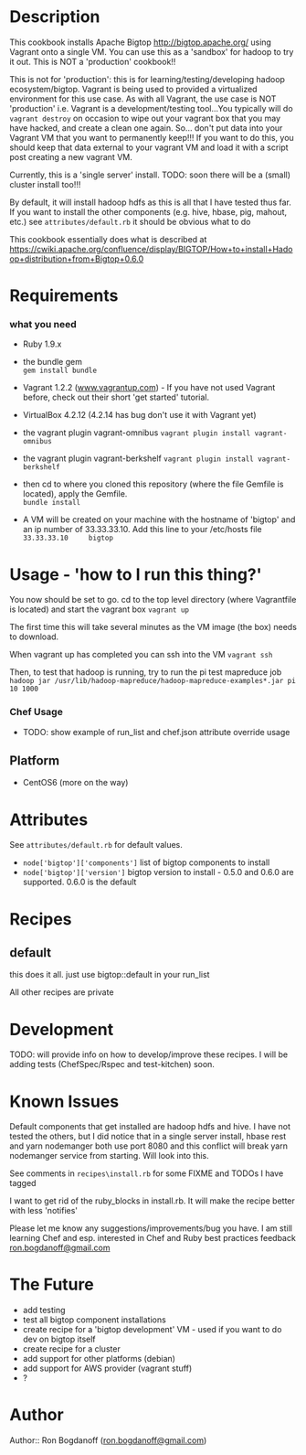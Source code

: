 Description
===========

This cookbook installs Apache Bigtop http://bigtop.apache.org/
using Vagrant onto a single VM.  You can use this as a 'sandbox'
for hadoop to try it out.  This is NOT a 'production' cookbook!!

This is not for 'production':
this is for learning/testing/developing hadoop ecosystem/bigtop.  Vagrant is being used
to provided a virtualized environment for this use case.  As with all Vagrant, the use case
is NOT 'production' i.e. Vagrant is a development/testing tool...You typically will do `vagrant destroy`
on occasion to wipe out your vagrant box that you may have hacked, and create a clean one again.  So...
don't put data into your Vagrant VM that you want to permanently keep!!!  If you want to do this,
you should keep that data external to your vagrant VM and load it with a script post creating a new vagrant VM.

Currently, this is a 'single server' install.  TODO: soon there will be a (small) cluster install too!!! 

By default, it will install hadoop hdfs as this is all that I have
tested thus far.  If you want to install the other components (e.g. hive, hbase, pig, mahout, etc.)
see `attributes/default.rb` it should be obvious what to do

This cookbook essentially does what is described at https://cwiki.apache.org/confluence/display/BIGTOP/How+to+install+Hadoop+distribution+from+Bigtop+0.6.0 

Requirements
============

### what you need

* Ruby 1.9.x 
* the bundle gem  
  `gem install bundle`
* Vagrant 1.2.2 (www.vagrantup.com) - If you have not used Vagrant before, check out their short 'get started' tutorial.
* VirtualBox 4.2.12 (4.2.14 has bug don't use it with Vagrant yet)
* the vagrant plugin vagrant-omnibus
  `vagrant plugin install vagrant-omnibus`
* the vagrant plugin vagrant-berkshelf
  `vagrant plugin install vagrant-berkshelf`

* then cd to where you cloned this repository (where the file Gemfile is located), apply the Gemfile.  
  `bundle install`
  
* A VM will be created on your machine with the hostname of 'bigtop' and an ip number of 33.33.33.10.  Add this line to your /etc/hosts file
  `33.33.33.10     bigtop`  
  
# Usage - 'how to I run this thing?'
You now should be set to go.  cd to the top level directory (where Vagrantfile is located) and start the vagrant box
  `vagrant up`
  
The first time this will take several minutes as the VM image (the box) needs to download.

When vagrant up has completed  you can ssh into the VM
  `vagrant ssh`
  
Then, to test that hadoop is running, try to run the pi test mapreduce job
  `hadoop jar /usr/lib/hadoop-mapreduce/hadoop-mapreduce-examples*.jar pi 10 1000`
  
### Chef Usage
* TODO: show example of run_list and chef.json attribute override usage

## Platform
* CentOS6  (more on the way)

# Attributes

See `attributes/default.rb` for default values.

* `node['bigtop']['components']`  list of bigtop components to install
* `node['bigtop']['version']` bigtop version to install - 0.5.0 and 0.6.0 are supported.  0.6.0 is the default

# Recipes

## default
this does it all. just use bigtop::default in your run_list 

All other recipes are private

Development
===========
TODO: will provide info on how to develop/improve these recipes.  I will be adding tests 
(ChefSpec/Rspec and test-kitchen) soon.

Known Issues
============
Default components that get installed are hadoop hdfs and hive.  I have not tested the others, but
I did notice that in a single server install, hbase rest and yarn nodemanger both use port 8080 and this
conflict will break yarn nodemanger service from starting.  Will look into this.

See comments in `recipes\install.rb` for some FIXME and TODOs I have tagged

I want to get rid of the ruby_blocks in install.rb.  It will make the recipe better with less 'notifies'

Please let me know any suggestions/improvements/bug you have.  I am still learning Chef and esp. interested
in Chef and Ruby best practices feedback ron.bogdanoff@gmail.com

The Future
==========

* add testing
* test all bigtop component installations
* create recipe for a 'bigtop development' VM - used if you want to do dev on bigtop itself
* create recipe for a cluster
* add support for other platforms (debian)
* add support for AWS provider (vagrant stuff)
* ?


# Author

Author:: Ron Bogdanoff (ron.bogdanoff@gmail.com)
